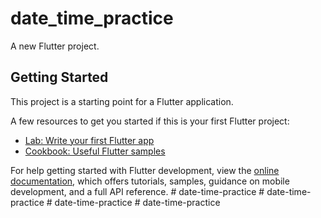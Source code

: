 # date_time_practice

A new Flutter project.

## Getting Started

This project is a starting point for a Flutter application.

A few resources to get you started if this is your first Flutter project:

- [Lab: Write your first Flutter app](https://docs.flutter.dev/get-started/codelab)
- [Cookbook: Useful Flutter samples](https://docs.flutter.dev/cookbook)

For help getting started with Flutter development, view the
[online documentation](https://docs.flutter.dev/), which offers tutorials,
samples, guidance on mobile development, and a full API reference.
#   d a t e - t i m e - p r a c t i c e  
 #   d a t e - t i m e - p r a c t i c e  
 #   d a t e - t i m e - p r a c t i c e  
 #   d a t e - t i m e - p r a c t i c e  
 